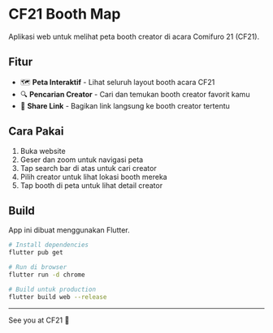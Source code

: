 # CF21 Booth Map

Aplikasi web untuk melihat peta booth creator di acara Comifuro 21 (CF21).

## Fitur

- 🗺️ **Peta Interaktif** - Lihat seluruh layout booth acara CF21
- 🔍 **Pencarian Creator** - Cari dan temukan booth creator favorit kamu
- 🔗 **Share Link** - Bagikan link langsung ke booth creator tertentu

## Cara Pakai

1. Buka website
2. Geser dan zoom untuk navigasi peta
3. Tap search bar di atas untuk cari creator
4. Pilih creator untuk lihat lokasi booth mereka
5. Tap booth di peta untuk lihat detail creator

## Build

App ini dibuat menggunakan Flutter.

```bash
# Install dependencies
flutter pub get

# Run di browser
flutter run -d chrome

# Build untuk production
flutter build web --release
```

---

See you at CF21 💖

